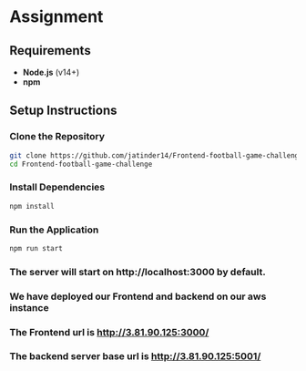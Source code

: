 # Assignment

## Requirements

- **Node.js** (v14+)
- **npm**

## Setup Instructions

### Clone the Repository

```bash
git clone https://github.com/jatinder14/Frontend-football-game-challenge.git
cd Frontend-football-game-challenge
```

### Install Dependencies
```bash
npm install
```
### Run the Application
```bash
npm run start
```
### The server will start on http://localhost:3000 by default.

### We have deployed our Frontend and backend on our aws instance 
### The Frontend url is http://3.81.90.125:3000/
### The backend server base url is http://3.81.90.125:5001/
